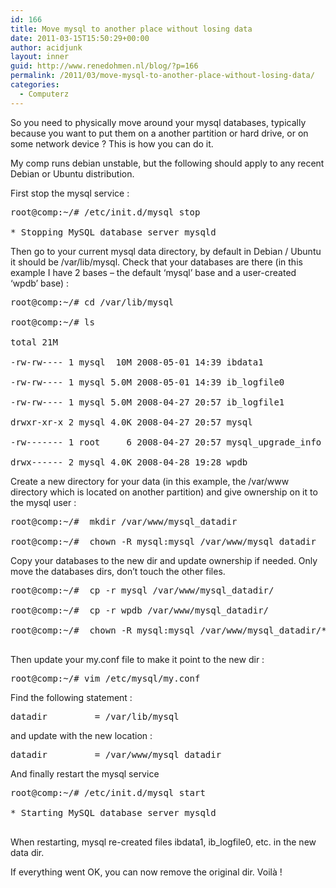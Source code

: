 ```yaml
---
id: 166
title: Move mysql to another place without losing data
date: 2011-03-15T15:50:29+00:00
author: acidjunk
layout: inner
guid: http://www.renedohmen.nl/blog/?p=166
permalink: /2011/03/move-mysql-to-another-place-without-losing-data/
categories:
  - Computerz
---
```

So you need to physically move around your mysql databases, typically because you want to put them on a another partition or hard drive, or on some network device ? This is how you can do it.

My comp runs debian unstable, but the following should apply to any recent Debian or Ubuntu distribution.   

  
First stop the mysql service :

<pre>root@comp:~/# /etc/init.d/mysql stop<br /> 
* Stopping MySQL database server mysqld                                 [ OK ]</pre>

Then go to your current mysql data directory, by default in Debian / Ubuntu it should be /var/lib/mysql. Check that your databases are there (in this example I have 2 bases &#8211; the default &#8216;mysql&#8217; base and a user-created &#8216;wpdb&#8217; base) :

<pre>root@comp:~/# cd /var/lib/mysql<br /> 
root@comp:~/# ls<br /> 
total 21M<br /> 
-rw-rw---- 1 mysql  10M 2008-05-01 14:39 ibdata1<br /> 
-rw-rw---- 1 mysql 5.0M 2008-05-01 14:39 ib_logfile0<br /> 
-rw-rw---- 1 mysql 5.0M 2008-04-27 20:57 ib_logfile1<br /> 
drwxr-xr-x 2 mysql 4.0K 2008-04-27 20:57 mysql<br /> 
-rw------- 1 root     6 2008-04-27 20:57 mysql_upgrade_info<br /> 
drwx------ 2 mysql 4.0K 2008-04-28 19:28 wpdb</pre>

Create a new directory for your data (in this example, the /var/www directory which is located on another partition) and give ownership on it to the mysql user :

<pre>root@comp:~/#  mkdir /var/www/mysql_datadir<br /> 
root@comp:~/#  chown -R mysql:mysql /var/www/mysql_datadir</pre>

Copy your databases to the new dir and update ownership if needed. Only move the databases dirs, don&#8217;t touch the other files.

<pre>root@comp:~/#  cp -r mysql /var/www/mysql_datadir/<br /> 
root@comp:~/#  cp -r wpdb /var/www/mysql_datadir/<br /> 
root@comp:~/#  chown -R mysql:mysql /var/www/mysql_datadir/*<br /> 
</pre>

Then update your my.conf file to make it point to the new dir :

<pre>root@comp:~/# vim /etc/mysql/my.conf</pre>

Find the following statement :

<pre>datadir         = /var/lib/mysql</pre>

and update with the new location :

<pre>datadir         = /var/www/mysql_datadir</pre>

And finally restart the mysql service

<pre>root@comp:~/# /etc/init.d/mysql start<br /> 
* Starting MySQL database server mysqld                                 [ OK ]<br /> 
</pre>

When restarting, mysql re-created files ibdata1, ib_logfile0, etc. in the new data dir.   

  
If everything went OK, you can now remove the original dir. Voilà !